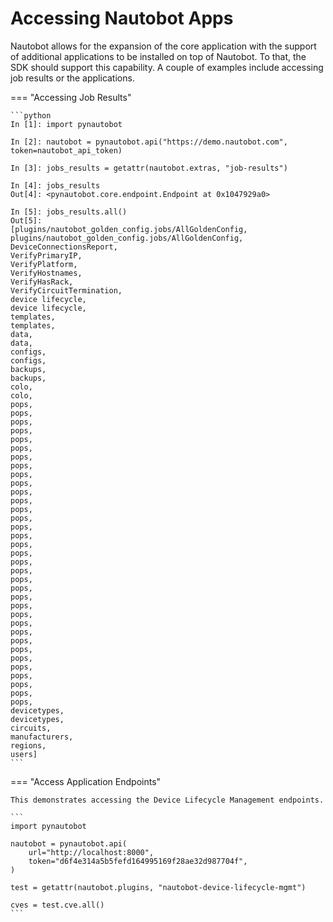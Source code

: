 # Accessing Nautobot Apps

Nautobot allows for the expansion of the core application with the support of additional applications to be installed on top of Nautobot. To that, the SDK should support this capability. A couple of examples include accessing job results or the applications.

=== "Accessing Job Results"

    ```python
    In [1]: import pynautobot

    In [2]: nautobot = pynautobot.api("https://demo.nautobot.com", token=nautobot_api_token)

    In [3]: jobs_results = getattr(nautobot.extras, "job-results")

    In [4]: jobs_results
    Out[4]: <pynautobot.core.endpoint.Endpoint at 0x1047929a0>

    In [5]: jobs_results.all()
    Out[5]:
    [plugins/nautobot_golden_config.jobs/AllGoldenConfig,
    plugins/nautobot_golden_config.jobs/AllGoldenConfig,
    DeviceConnectionsReport,
    VerifyPrimaryIP,
    VerifyPlatform,
    VerifyHostnames,
    VerifyHasRack,
    VerifyCircuitTermination,
    device lifecycle,
    device lifecycle,
    templates,
    templates,
    data,
    data,
    configs,
    configs,
    backups,
    backups,
    colo,
    colo,
    pops,
    pops,
    pops,
    pops,
    pops,
    pops,
    pops,
    pops,
    pops,
    pops,
    pops,
    pops,
    pops,
    pops,
    pops,
    pops,
    pops,
    pops,
    pops,
    pops,
    pops,
    pops,
    pops,
    pops,
    pops,
    pops,
    pops,
    pops,
    pops,
    pops,
    pops,
    pops,
    pops,
    pops,
    pops,
    devicetypes,
    devicetypes,
    circuits,
    manufacturers,
    regions,
    users]
    ```

=== "Access Application Endpoints"

    This demonstrates accessing the Device Lifecycle Management endpoints.

    ```
    import pynautobot

    nautobot = pynautobot.api(
        url="http://localhost:8000",
        token="d6f4e314a5b5fefd164995169f28ae32d987704f",
    )

    test = getattr(nautobot.plugins, "nautobot-device-lifecycle-mgmt")

    cves = test.cve.all()
    ```